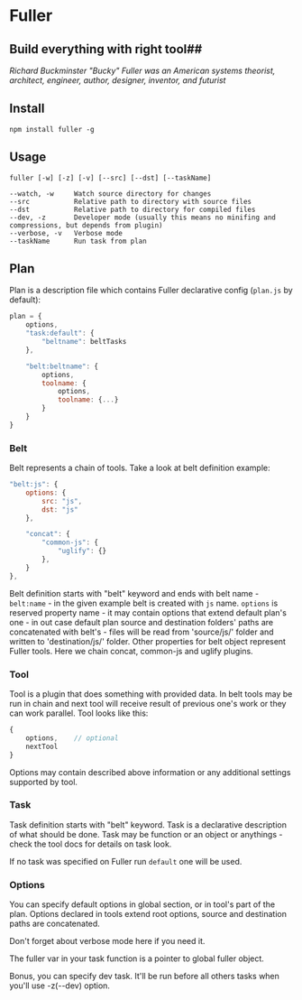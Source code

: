 # Fuller #
## Build everything with right tool##

_Richard Buckminster "Bucky" Fuller was an American systems theorist, architect, engineer, author, designer, inventor, and futurist_

## Install ##
    npm install fuller -g

## Usage ##
    fuller [-w] [-z] [-v] [--src] [--dst] [--taskName]

```
--watch, -w     Watch source directory for changes
--src           Relative path to directory with source files
--dst           Relative path to directory for compiled files
--dev, -z       Developer mode (usually this means no minifing and compressions, but depends from plugin)
--verbose, -v   Verbose mode
--taskName      Run task from plan
```

## Plan
Plan is a description file which contains Fuller declarative config (`plan.js` by default):
```js
plan = {
    options,
    "task:default": {
        "beltname": beltTasks
    },

    "belt:beltname": {
        options,
        toolname: {
            options,
            toolname: {...}
        }
    }
}
```

### Belt
Belt represents a chain of tools. Take a look at belt definition example:

```js
"belt:js": {
    options: {
        src: "js",
        dst: "js"
    },

    "concat": {
        "common-js": {
            "uglify": {}
        },
    }
},
```

Belt definition starts with "belt" keyword and ends with belt name - `belt:name` - in the given example belt is created with `js` name. 
`options` is reserved property name - it may contain options that extend default plan's one - in out case default plan source and destination folders' paths are concatenated with belt's - files will be read from 'source/js/' folder and written to 'destination/js/' folder. 
Other properties for belt object represent Fuller tools. Here we chain concat, common-js and uglify plugins.

### Tool
Tool is a plugin that does something with provided data. In belt tools may be run in chain and next tool will receive result of previous one's work or they can work parallel. Tool looks like this: 

```js
{
    options,    // optional
    nextTool
}
```

Options may contain described above information or any additional settings supported by tool.

### Task
Task definition starts with "belt" keyword. Task is a declarative description of what should be done. Task may be function or an object or anythings - check the tool docs for details on task look.

If no task was specified on Fuller run `default` one will be used.

### Options ###
You can specify default options in global section, or in tool's part of the plan. Options declared in tools extend root options, source and destination paths are concatenated.

Don't forget about verbose mode here if you need it.

The fuller var in your task function is a pointer to global fuller object.

Bonus, you can specify dev task. It'll be run before all others tasks when you'll use -z(--dev) option.
